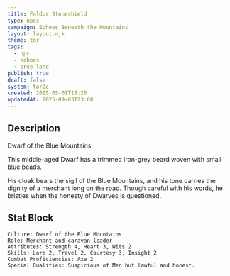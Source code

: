 ```yaml
---
title: Faldur Stoneshield
type: npcs
campaign: Echoes Beneath the Mountains
layout: layout.njk
theme: tor
tags:
  - npc
  - echoes
  - bree-land
publish: true
draft: false
system: tor2e
created: 2025-05-01T18:25
updatedAt: 2025-09-03T23:08
---
```


## Description
Dwarf of the Blue Mountains
<p class="dropcap">This middle-aged Dwarf has a trimmed iron-grey beard woven with small blue beads.<p/> His cloak bears the sigil of the Blue Mountains, and his tone carries the dignity of a merchant long on the road. Though careful with his words, he bristles when the honesty of Dwarves is questioned.

## Stat Block

```
Culture: Dwarf of the Blue Mountains
Role: Merchant and caravan leader
Attributes: Strength 4, Heart 3, Wits 2
Skills: Lore 2, Travel 2, Courtesy 3, Insight 2
Combat Proficiencies: Axe 2
Special Qualities: Suspicious of Men but lawful and honest.
```
